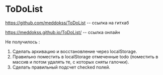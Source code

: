 # ToDoList
https://github.com/meddokss/ToDoList -- ссылка на гитхаб

https://meddokss.github.io/ToDoList/ -- ссылка онлайн

Не получилось :
1. Cделать архивацию и восстановление через localStorage.<br>
2. Правильно поместить в localStorage отмеченные todo (поместить в массив и потом удалять те, с которых сняты галочки).<br>
3. Сделать правильный подсчет checked полей. 

